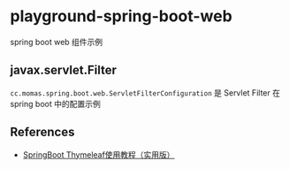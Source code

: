 # playground-spring-boot-web

spring boot web 组件示例

## javax.servlet.Filter

`cc.momas.spring.boot.web.ServletFilterConfiguration` 是 Servlet Filter 在spring boot 中的配置示例

## References

- [SpringBoot Thymeleaf使用教程（实用版）](https://www.jianshu.com/p/908b48b10702)